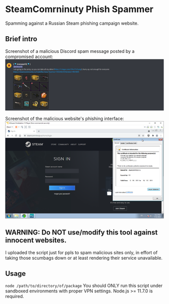 # SteamComrninuty Phish Spammer
Spamming against a Russian Steam phishing campaign website.

## Brief intro
Screenshot of a malicious Discord spam message posted by a compromised account:
![Discord spam](screenshots/img01.png)

Screenshot of the malicious website's phishing interface:
![Discord spam](screenshots/img02.png)

## WARNING: Do NOT use/modify this tool against innocent websites.
I uploaded the script just for ppls to spam malicious sites only, in effort of taking those scumbags down or at least rendering their service unavailable.

## Usage
`node /path/to/directory/of/package`
You should ONLY run this script under sandboxed environments with proper VPN settings. Node.js >= 11.7.0 is required.

